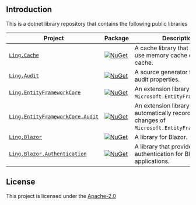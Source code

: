 ## Introduction

This is a dotnet library repository that contains the following public libraries

| Project  | Package  | Description |
|  ----  |  ----  | ----  |
| [`Ling.Cache`](src/Ling.Cache) | [![NuGet](https://img.shields.io/nuget/v/YourPackageName.svg)](https://www.nuget.org/packages/Ling.Cache/) | A cache library that can easily use memory cache or redis cache. |
| [`Ling.Audit`](src/Ling.Audit) | [![NuGet](https://img.shields.io/nuget/v/YourPackageName.svg)](https://www.nuget.org/packages/Ling.Audit/) | A source generator to generate audit properties. |
| [`Ling.EntityFrameworkCore`](src/Ling.EntityFrameworkCore) | [![NuGet](https://img.shields.io/nuget/v/YourPackageName.svg)](https://www.nuget.org/packages/Ling.EntityFrameworkCore/) | An extension library of `Microsoft.EntityFrameworkCore`. |
| [`Ling.EntityFrameworkCore.Audit`](src/Ling.EntityFrameworkCore.Audit) | [![NuGet](https://img.shields.io/nuget/v/YourPackageName.svg)](https://www.nuget.org/packages/Ling.EntityFrameworkCore.Audit/) | An extension library that can automatically record entity changes of `Microsoft.EntityFrameworkCore`. |
| [`Ling.Blazor`](src/Ling.Blazor) | [![NuGet](https://img.shields.io/nuget/v/YourPackageName.svg)](https://www.nuget.org/packages/Ling.Blazor/) | A library for Blazor. |
| [`Ling.Blazor.Authentication`](src/Ling.Blazor.Authentication) | [![NuGet](https://img.shields.io/nuget/v/YourPackageName.svg)](https://www.nuget.org/packages/Ling.Blazor.Authentication/) | A library that provides JWT authentication for Blazor applications. |

## License

This project is licensed under the [Apache-2.0](LICENSE.md)
